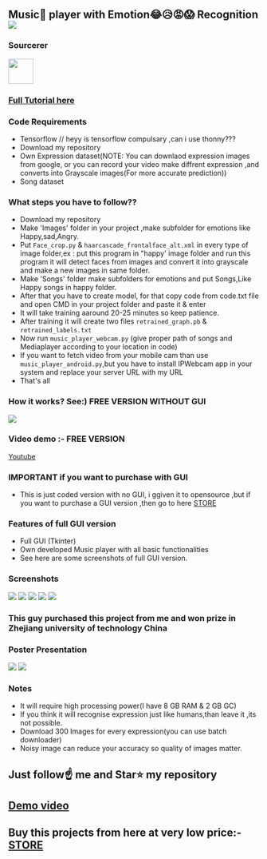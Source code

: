 ##  Music🎵 player with Emotion😂😥😡😱 Recognition   [![](https://img.shields.io/github/license/sourcerer-io/hall-of-fame.svg)](https://github.com/Spidy20/Music_player_with_Emotions_recognition/blob/master/LICENSE)

### Sourcerer
<a href="https://sourcerer.io/spidy20"><img src="https://avatars2.githubusercontent.com/u/42056100?v=4" height="50px" width="50px" alt=""/></a>

### [Full Tutorial here](https://www.youtube.com/playlist?list=PLsT53VV2LIIFWgFtLCME6cXT6pUlouN8K)

### Code Requirements
- Tensorflow  // heyy is tensorflow compulsary ,can i use thonny???
- Download my repository
- Own Expression dataset(NOTE: You can downlaod expression images from google, or you can record your video make diffrent expression ,and converts into Grayscale images(For more accurate prediction))
- Song dataset


### What steps you have to follow??
- Download my repository 
- Make 'Images' folder in your project ,make subfolder for emotions like Happy,sad,Angry.
- Put `Face_crop.py` & `haarcascade_frontalface_alt.xml` in every type of image folder,ex : put this program in "happy' image folder and 
  run this program it will detect faces from images and convert it into grayscale and make a new images in same folder.
- Make 'Songs' folder make subfolders for emotions and put Songs,Like Happy songs in happy folder.
- After that you have to create model, for that copy code from code.txt file and open CMD in your project folder and paste it & enter
- It will take training aaround 20-25 minutes so keep patience.
- After training it will create two files `retrained_graph.pb` & `retrained_labels.txt`
- Now run `music_player_webcam.py` (give proper path of songs and Mediaplayer according to your location in code)
- If you want to fetch video from your mobile cam than use `music_player_android.py`,but you have to install IPWebcam app in your system
  and replace your server URL with my URL
- That's all 

### How it works? See:) FREE VERSION WITHOUT GUI

<img src="https://github.com/Spidy20/Music_player_with_Emotions_recognition/blob/master/Emotion_recognition_Music_player.gif">

### Video demo :- FREE VERSION

[Youtube](https://youtu.be/2xW6TP4Yojg)


### IMPORTANT if you want to purchase with GUI
- This is just coded version with no GUI, i ggiven it to opensource ,but if you want to purchase a GUI version ,then go to here
[STORE](https://www.instamojo.com/kushalbhavsar1820/e-musicplay-music-according-to-your-face-moo/)
### Features of full GUI version
-  Full GUI (Tkinter)
-  Own developed Music player with all basic functionalities 
-  See here are some screenshots of full GUI version.

###  Screenshots
<img src="https://github.com/Spidy20/Music_player_with_Emotions_recognition/blob/master/Screenshot (34).png">
<img src="https://github.com/Spidy20/Music_player_with_Emotions_recognition/blob/master/Screenshot (35).png">
<img src="https://github.com/Spidy20/Music_player_with_Emotions_recognition/blob/master/Screenshot (36).png">
<img src="https://github.com/Spidy20/Music_player_with_Emotions_recognition/blob/master/Screenshot (37).png">
<img src="https://github.com/Spidy20/Music_player_with_Emotions_recognition/blob/master/Screenshot (38).png">

###  This guy purchased this project from me and won prize in Zhejiang university of technology China
###  Poster Presentation 
<img src="https://github.com/Spidy20/Music_player_with_Emotions_recognition/blob/master/china2.jpeg">
<img src="https://github.com/Spidy20/Music_player_with_Emotions_recognition/blob/master/china1.jpeg">

### Notes
- It will require high processing power(I have 8 GB RAM & 2 GB GC)
- If you think it will recognise expression just like humans,than leave it ,its not possible.
- Download 300 Images for every expression(you can use batch downloader)
- Noisy image can reduce your accuracy so quality of images matter.

## Just follow☝️ me and Star⭐ my repository 
## [Demo video](https://youtu.be/YTIrGBOKRHY)
## Buy this projects from here at very low price:- [STORE](https://www.instamojo.com/kushalbhavsar1820/e-musicplay-music-according-to-your-face-moo/)
